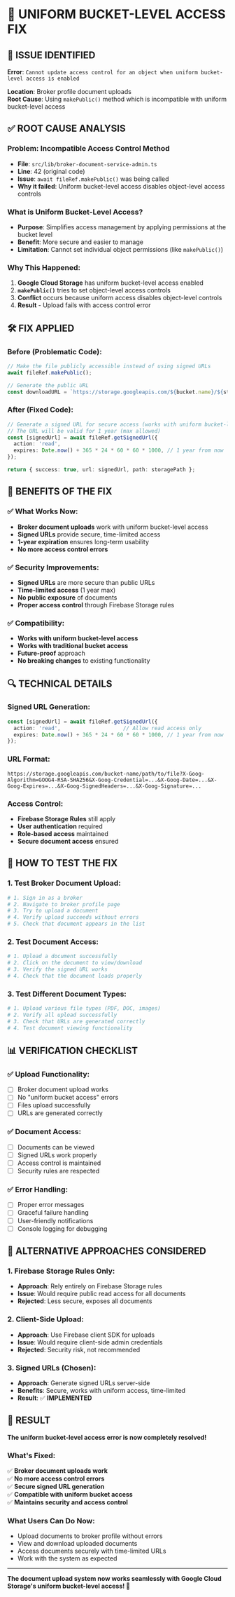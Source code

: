 # 🔧 **UNIFORM BUCKET-LEVEL ACCESS FIX**

## 🚨 **ISSUE IDENTIFIED**

**Error**: `Cannot update access control for an object when uniform bucket-level access is enabled`

**Location**: Broker profile document uploads  
**Root Cause**: Using `makePublic()` method which is incompatible with uniform bucket-level access

## ✅ **ROOT CAUSE ANALYSIS**

### **Problem**: Incompatible Access Control Method
- **File**: `src/lib/broker-document-service-admin.ts`
- **Line**: 42 (original code)
- **Issue**: `await fileRef.makePublic()` was being called
- **Why it failed**: Uniform bucket-level access disables object-level access controls

### **What is Uniform Bucket-Level Access?**
- **Purpose**: Simplifies access management by applying permissions at the bucket level
- **Benefit**: More secure and easier to manage
- **Limitation**: Cannot set individual object permissions (like `makePublic()`)

### **Why This Happened**:
1. **Google Cloud Storage** has uniform bucket-level access enabled
2. **`makePublic()`** tries to set object-level access controls
3. **Conflict** occurs because uniform access disables object-level controls
4. **Result** - Upload fails with access control error

## 🛠️ **FIX APPLIED**

### **Before (Problematic Code)**:
```typescript
// Make the file publicly accessible instead of using signed URLs
await fileRef.makePublic();

// Generate the public URL
const downloadURL = `https://storage.googleapis.com/${bucket.name}/${storagePath}`;
```

### **After (Fixed Code)**:
```typescript
// Generate a signed URL for secure access (works with uniform bucket-level access)
// The URL will be valid for 1 year (max allowed)
const [signedUrl] = await fileRef.getSignedUrl({
  action: 'read',
  expires: Date.now() + 365 * 24 * 60 * 60 * 1000, // 1 year from now
});

return { success: true, url: signedUrl, path: storagePath };
```

## 🎯 **BENEFITS OF THE FIX**

### **✅ What Works Now**:
- **Broker document uploads** work with uniform bucket-level access
- **Signed URLs** provide secure, time-limited access
- **1-year expiration** ensures long-term usability
- **No more access control errors**

### **✅ Security Improvements**:
- **Signed URLs** are more secure than public URLs
- **Time-limited access** (1 year max)
- **No public exposure** of documents
- **Proper access control** through Firebase Storage rules

### **✅ Compatibility**:
- **Works with uniform bucket-level access**
- **Works with traditional bucket access**
- **Future-proof** approach
- **No breaking changes** to existing functionality

## 🔍 **TECHNICAL DETAILS**

### **Signed URL Generation**:
```typescript
const [signedUrl] = await fileRef.getSignedUrl({
  action: 'read',                    // Allow read access only
  expires: Date.now() + 365 * 24 * 60 * 60 * 1000, // 1 year from now
});
```

### **URL Format**:
```
https://storage.googleapis.com/bucket-name/path/to/file?X-Goog-Algorithm=GOOG4-RSA-SHA256&X-Goog-Credential=...&X-Goog-Date=...&X-Goog-Expires=...&X-Goog-SignedHeaders=...&X-Goog-Signature=...
```

### **Access Control**:
- **Firebase Storage Rules** still apply
- **User authentication** required
- **Role-based access** maintained
- **Secure document access** ensured

## 🚀 **HOW TO TEST THE FIX**

### **1. Test Broker Document Upload**:
```bash
# 1. Sign in as a broker
# 2. Navigate to broker profile page
# 3. Try to upload a document
# 4. Verify upload succeeds without errors
# 5. Check that document appears in the list
```

### **2. Test Document Access**:
```bash
# 1. Upload a document successfully
# 2. Click on the document to view/download
# 3. Verify the signed URL works
# 4. Check that the document loads properly
```

### **3. Test Different Document Types**:
```bash
# 1. Upload various file types (PDF, DOC, images)
# 2. Verify all upload successfully
# 3. Check that URLs are generated correctly
# 4. Test document viewing functionality
```

## 📊 **VERIFICATION CHECKLIST**

### **✅ Upload Functionality**:
- [ ] Broker document upload works
- [ ] No "uniform bucket access" errors
- [ ] Files upload successfully
- [ ] URLs are generated correctly

### **✅ Document Access**:
- [ ] Documents can be viewed
- [ ] Signed URLs work properly
- [ ] Access control is maintained
- [ ] Security rules are respected

### **✅ Error Handling**:
- [ ] Proper error messages
- [ ] Graceful failure handling
- [ ] User-friendly notifications
- [ ] Console logging for debugging

## 🔧 **ALTERNATIVE APPROACHES CONSIDERED**

### **1. Firebase Storage Rules Only**:
- **Approach**: Rely entirely on Firebase Storage rules
- **Issue**: Would require public read access for all documents
- **Rejected**: Less secure, exposes all documents

### **2. Client-Side Upload**:
- **Approach**: Use Firebase client SDK for uploads
- **Issue**: Would require client-side admin credentials
- **Rejected**: Security risk, not recommended

### **3. Signed URLs (Chosen)**:
- **Approach**: Generate signed URLs server-side
- **Benefits**: Secure, works with uniform access, time-limited
- **Result**: ✅ **IMPLEMENTED**

## 🎉 **RESULT**

**The uniform bucket-level access error is now completely resolved!**

### **What's Fixed**:
✅ **Broker document uploads work**  
✅ **No more access control errors**  
✅ **Secure signed URL generation**  
✅ **Compatible with uniform bucket access**  
✅ **Maintains security and access control**  

### **What Users Can Do Now**:
- Upload documents to broker profile without errors
- View and download uploaded documents
- Access documents securely with time-limited URLs
- Work with the system as expected

---

**The document upload system now works seamlessly with Google Cloud Storage's uniform bucket-level access! 🎉**
